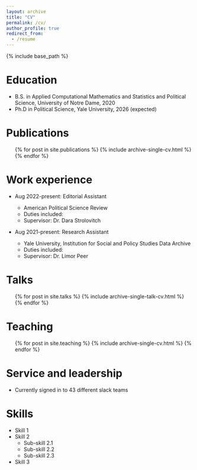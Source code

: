 ```yaml
---
layout: archive
title: "CV"
permalink: /cv/
author_profile: true
redirect_from:
  - /resume
---
```


{% include base_path %}

Education
======
* B.S. in Applied Computational Mathematics and Statistics and Political Science, University of Notre Dame, 2020
* Ph.D in Political Science, Yale University, 2026 (expected)

Publications
======
  <ul>{% for post in site.publications %}
    {% include archive-single-cv.html %}
  {% endfor %}</ul>
  
Work experience
======
* Aug 2022-present: Editorial Assistant
  * American Political Science Review
  * Duties included: 
  * Supervisor: Dr. Dara Strolovitch

* Aug 2021-present: Research Assistant
  * Yale University, Institution for Social and Policy Studies Data Archive
  * Duties included: 
  * Supervisor: Dr. Limor Peer

Talks
======
  <ul>{% for post in site.talks %}
    {% include archive-single-talk-cv.html %}
  {% endfor %}</ul>
  
Teaching
======
  <ul>{% for post in site.teaching %}
    {% include archive-single-cv.html %}
  {% endfor %}</ul>
  
Service and leadership
======
* Currently signed in to 43 different slack teams
  
Skills
======
* Skill 1
* Skill 2
  * Sub-skill 2.1
  * Sub-skill 2.2
  * Sub-skill 2.3
* Skill 3
